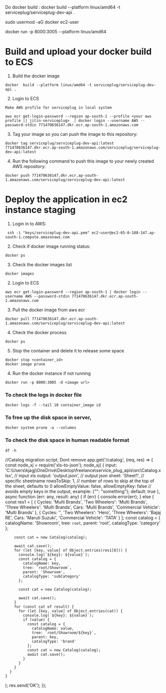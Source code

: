 Do docker build : 
docker  build --platform linux/amd64 -t serviceplug/serviceplug-dev-api .


<!-- Docker enable -->
sudo usermod -aG docker ec2-user

docker run -p 8000:3005 --platform linux/amd64 

# Build and upload your docker build to ECS

1. Build the docker image
```
docker  build --platform linux/amd64 -t serviceplug/serviceplug-dev-api .
```

2. Login to ECS

`
 Make AWS profile for serviceplug in local system
`
```
aws ecr get-login-password --region ap-south-1 --profile <your aws profile || jitin-serviceplug>  | docker login --username AWS --password-stdin 771470636147.dkr.ecr.ap-south-1.amazonaws.com
```


3. Tag your image so you can push the image to this repository:

```
docker tag serviceplug/serviceplug-dev-api:latest 771470636147.dkr.ecr.ap-south-1.amazonaws.com/serviceplug/serviceplug-dev-api:latest
```

4. Run the following command to push this image to your newly created AWS repository:

```
docker push 771470636147.dkr.ecr.ap-south-1.amazonaws.com/serviceplug/serviceplug-dev-api:latest
```

# Deploy the application in ec2 instance staging

1. Login in to AWS:
```
 ssh -i "keys/serviceplug-dev-api.pem" ec2-user@ec2-65-0-188-147.ap-south-1.compute.amazonaws.com
 ```
2. Check if docker image running status:
```
docker ps
```
3. Check the docker images list
```
docker images
```

2. Login to ECS
```
aws ecr get-login-password --region ap-south-1 | docker login --username AWS --password-stdin 771470636147.dkr.ecr.ap-south-1.amazonaws.com
```
3. Pull the docker image from aws ecr
```
docker pull 771470636147.dkr.ecr.ap-south-1.amazonaws.com/serviceplug/serviceplug-dev-api:latest
```
4. Check the docker process
```
docker ps
```
5. Stop the container and delete it to release some space
```
docker stop <container_id>
docker image prune
```
4. Run the docker instance if not running
```
docker run -p 8000:3005 -d <image url>
```

### To check the logs in docker file
```
docker logs -f --tail 10 container_image id
```

### To free up the disk space in server,

```
docker system prune -a --volumes
```

### To check the disk space in human readable format
```
df -h
```


//Catalog migration script, Dont remove
app.get('/catalog', (req, res) => {
  const node_xj = require('xls-to-json');
  node_xj(
    {
      input:
        'C:\\Users\\kjagj\\OneDrive\\Desktop\\freelance\\service_plug_apis\\src\\Catalog.xlsx', // input xls
      output: 'output.json', // output json
      sheet: 'Sheet1', // specific sheetname
      rowsToSkip: 1, // number of rows to skip at the top of the sheet; defaults to 0
      allowEmptyValue: false,
      allowEmptyKey: false // avoids empty keys in the output, example: {"": "something"}; default: true
    },
    async function (err: any, result: any) {
      if (err) {
        console.error(err);
      } else {
        const res1 = [
          {
            Cycles: 'Multi Brands',
            'Two Wheelers': 'Multi Brands',
            'Three Wheelers': 'Multi Brands',
            Cars: 'Multi Brands',
            'Commercial Vehicle': 'Multi Brands'
          },
          {
            Cycles: '',
            'Two Wheelers': 'Hero',
            'Three Wheelers': 'Bajaj RE',
            Cars: 'Maruti Suzuki',
            'Commercial Vehicle': 'TATA'
          }
        ];
        const catalog = {
          catalogName: 'Showroom',
          tree: `root`,
          parent: 'root',
          catalogType: 'category'
        };

        const cat = new Catalog(catalog);

        await cat.save();
        for (let [key, value] of Object.entries(res1[0])) {
          console.log(`${key}: ${value}`);
          const catalog = {
            catalogName: key,
            tree: `root/Showroom`,
            parent: 'Showroom',
            catalogType: 'subCategory'
          };

          const cat = new Catalog(catalog);

          await cat.save();
        }
        for (const cat of result) {
          for (let [key, value] of Object.entries(cat)) {
            console.log(`${key}: ${value}`);
            if (value) {
              const catalog = {
                catalogName: value,
                tree: `root/Showroom/${key}`,
                parent: key,
                catalogType: 'brand'
              };
              const cat = new Catalog(catalog);
              await cat.save();
            }
          }
        }
      }
    }
  );
  res.send('OK');
});